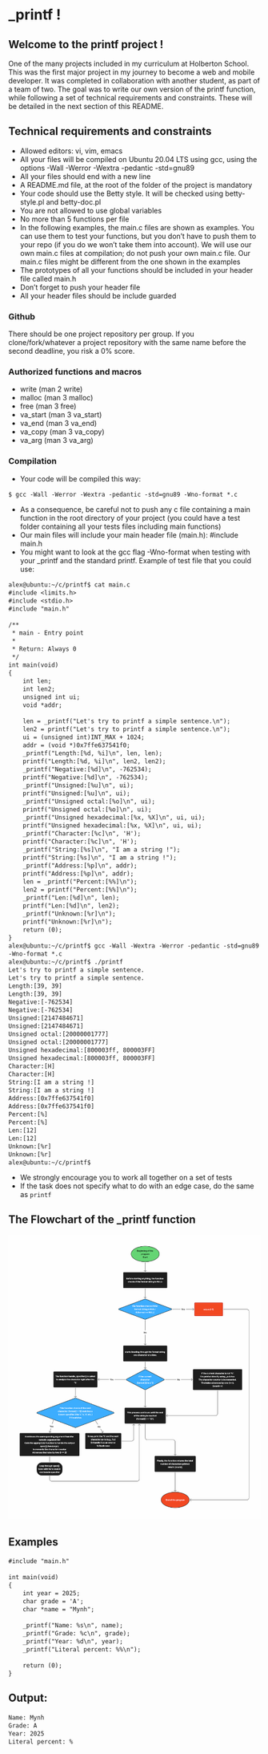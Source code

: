 # _printf !

## Welcome to the printf project !
One of the many projects included in my curriculum at Holberton School.
This was the first major project in my journey to become a web and mobile developer.
It was completed in collaboration with another student, as part of a team of two.
The goal was to write our own version of the printf function, while following a set of technical requirements and constraints.
These will be detailed in the next section of this README.

## Technical requirements and constraints

- Allowed editors: vi, vim, emacs
- All your files will be compiled on Ubuntu 20.04 LTS using gcc, using the options -Wall -Werror -Wextra -pedantic -std=gnu89
- All your files should end with a new line
- A README.md file, at the root of the folder of the project is mandatory
- Your code should use the Betty style. It will be checked using betty-style.pl and betty-doc.pl
- You are not allowed to use global variables
- No more than 5 functions per file
- In the following examples, the main.c files are shown as examples. You can use them to test your functions, but you don’t have to push them to your repo (if you do we won’t take them into account). We will use our own main.c files at compilation; do not push your own main.c file. Our main.c files might be different from the one shown in the examples
- The prototypes of all your functions should be included in your header file called main.h
- Don’t forget to push your header file
- All your header files should be include guarded

### Github

There should be one project repository per group. If you clone/fork/whatever a project repository with the same name before the second deadline, you risk a 0% score.

### Authorized functions and macros

- write (man 2 write)
- malloc (man 3 malloc)
- free (man 3 free)
- va_start (man 3 va_start)
- va_end (man 3 va_end)
- va_copy (man 3 va_copy)
- va_arg (man 3 va_arg)

### Compilation

- Your code will be compiled this way:
```
$ gcc -Wall -Werror -Wextra -pedantic -std=gnu89 -Wno-format *.c
```

- As a consequence, be careful not to push any c file containing a main function in the root directory of your project (you could have a test folder containing all your tests files including main functions)
- Our main files will include your main header file (main.h): #include main.h
- You might want to look at the gcc flag -Wno-format when testing with your _printf and the standard printf. Example of test file that you could use:
```
alex@ubuntu:~/c/printf$ cat main.c 
#include <limits.h>
#include <stdio.h>
#include "main.h"

/**
 * main - Entry point
 *
 * Return: Always 0
 */
int main(void)
{
    int len;
    int len2;
    unsigned int ui;
    void *addr;

    len = _printf("Let's try to printf a simple sentence.\n");
    len2 = printf("Let's try to printf a simple sentence.\n");
    ui = (unsigned int)INT_MAX + 1024;
    addr = (void *)0x7ffe637541f0;
    _printf("Length:[%d, %i]\n", len, len);
    printf("Length:[%d, %i]\n", len2, len2);
    _printf("Negative:[%d]\n", -762534);
    printf("Negative:[%d]\n", -762534);
    _printf("Unsigned:[%u]\n", ui);
    printf("Unsigned:[%u]\n", ui);
    _printf("Unsigned octal:[%o]\n", ui);
    printf("Unsigned octal:[%o]\n", ui);
    _printf("Unsigned hexadecimal:[%x, %X]\n", ui, ui);
    printf("Unsigned hexadecimal:[%x, %X]\n", ui, ui);
    _printf("Character:[%c]\n", 'H');
    printf("Character:[%c]\n", 'H');
    _printf("String:[%s]\n", "I am a string !");
    printf("String:[%s]\n", "I am a string !");
    _printf("Address:[%p]\n", addr);
    printf("Address:[%p]\n", addr);
    len = _printf("Percent:[%%]\n");
    len2 = printf("Percent:[%%]\n");
    _printf("Len:[%d]\n", len);
    printf("Len:[%d]\n", len2);
    _printf("Unknown:[%r]\n");
    printf("Unknown:[%r]\n");
    return (0);
}
alex@ubuntu:~/c/printf$ gcc -Wall -Wextra -Werror -pedantic -std=gnu89 -Wno-format *.c
alex@ubuntu:~/c/printf$ ./printf
Let's try to printf a simple sentence.
Let's try to printf a simple sentence.
Length:[39, 39]
Length:[39, 39]
Negative:[-762534]
Negative:[-762534]
Unsigned:[2147484671]
Unsigned:[2147484671]
Unsigned octal:[20000001777]
Unsigned octal:[20000001777]
Unsigned hexadecimal:[800003ff, 800003FF]
Unsigned hexadecimal:[800003ff, 800003FF]
Character:[H]
Character:[H]
String:[I am a string !]
String:[I am a string !]
Address:[0x7ffe637541f0]
Address:[0x7ffe637541f0]
Percent:[%]
Percent:[%]
Len:[12]
Len:[12]
Unknown:[%r]
Unknown:[%r]
alex@ubuntu:~/c/printf$
```
- We strongly encourage you to work all together on a set of tests
- If the task does not specify what to do with an edge case, do the same as `printf`

## The Flowchart of the _printf function

<img src="images/Flow_printf.png" width="800"/>

## Examples

```
#include "main.h"

int main(void)
{
    int year = 2025;
    char grade = 'A';
    char *name = "Mynh";

    _printf("Name: %s\n", name);
    _printf("Grade: %c\n", grade);
    _printf("Year: %d\n", year);
    _printf("Literal percent: %%\n");

    return (0);
}
```
## Output:

```
Name: Mynh
Grade: A
Year: 2025
Literal percent: %
```